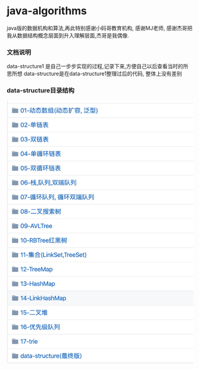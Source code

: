 # java-algorithms
java版的数据机构和算法,再此特别感谢小码哥教育机构, 感谢MJ老师, 感谢杰哥把我从数据结构概念层面到升入理解层面,杰哥是我偶像.


### 文档说明
data-structure1 是自己一步步实现的过程,记录下来,方便自己以后查看当时的所思所想
data-structure是在data-structure1整理过后的代码, 整体上没有差别

### data-structure目录结构
![image](https://github.com/appbanana/java-algorithms/blob/master/1.png)



